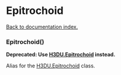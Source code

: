 # Epitrochoid

[Back to documentation index.](index.md)

 <a name='Epitrochoid'></a>
### Epitrochoid()

<b>Deprecated: Use <a href="H3DU.Epitrochoid.md">H3DU.Epitrochoid</a> instead.</b>

Alias for the <a href="H3DU.Epitrochoid.md">H3DU.Epitrochoid</a> class.
